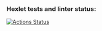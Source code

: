 ### Hexlet tests and linter status:
[![Actions Status](https://github.com/kostya2908/python-project-49/actions/workflows/hexlet-check.yml/badge.svg)](https://github.com/kostya2908/python-project-49/actions)